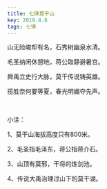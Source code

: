 ```yaml
---
title: 七律莫干山
key: 2019.4.6
tags: 七律
---
```


山无险峻却有名，石秀树幽泉水清。

毛圣纳闲休憩地，蒋公取静避暑宫。

舜禹立史行大脉，莫干传说铸英雄。

揽胜奈何要等夏，春光明媚夺先声。

</br>

小注：

1、莫干山海拔高度只有800米。

2、毛圣指毛泽东，蒋公指蒋介石。

3、山顶有莫邪，干将的炼剑池。

4、传说大禹治理过山下的莫干湖。

</br>

